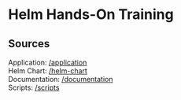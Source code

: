 # Helm Hands-On Training

## Sources

Application: [/application](/application)  
Helm Chart: [/helm-chart](/helm-chart)  
Documentation: [/documentation](/documentation)  
Scripts: [/scripts](/scripts)  
